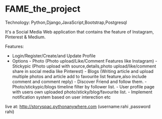 # FAME_the_project

Technology: Python,Django,JavaScript,Bootstrap,Postgresql

It's a Social Media Web application that contains the feature of Instagram, Pinterest & Medium.

Features:
- Login/Register/Create/and Update Profile
- Options
      - Photo (Photo upload/Like/Comment Features like Instagram)
      - Stickypic (Photo upload with source,details,photo upload/like/comment share in social media like Pinterest)
      - Blogs (Writing article and upload multiple photos and article add to favourite list feature,also include comment and comment reply)
      - Discover Friend and follow them.
      - Photo/stickypic/blogs timeline filter by follower list.
      - User profile page with users own uploaded photo/sticky/blog/favourite list.
      - Implement notification system based on user interection etc

live at:
http://storyspac.pythonanywhere.com (username:rahi ,password rahi)
